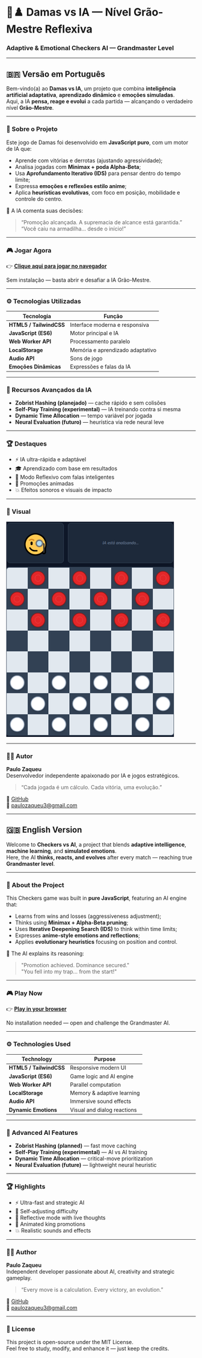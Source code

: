 # 🤖♟️ Damas vs IA — Nível Grão-Mestre Reflexiva  
### Adaptive & Emotional Checkers AI — Grandmaster Level

---

## 🇧🇷 Versão em Português

Bem-vindo(a) ao **Damas vs IA**, um projeto que combina **inteligência artificial adaptativa**, **aprendizado dinâmico** e **emoções simuladas**.  
Aqui, a IA **pensa, reage e evolui** a cada partida — alcançando o verdadeiro nível **Grão-Mestre**.

---

### 🧠 Sobre o Projeto

Este jogo de Damas foi desenvolvido em **JavaScript puro**, com um motor de IA que:
- Aprende com vitórias e derrotas (ajustando agressividade);
- Analisa jogadas com **Minimax + poda Alpha-Beta**;
- Usa **Aprofundamento Iterativo (IDS)** para pensar dentro do tempo limite;
- Expressa **emoções e reflexões estilo anime**;
- Aplica **heurísticas evolutivas**, com foco em posição, mobilidade e controle do centro.

💬 A IA comenta suas decisões:
> “Promoção alcançada. A supremacia de alcance está garantida.”  
> “Você caiu na armadilha... desde o início!”

---

### 🎮 Jogar Agora

👉 [**Clique aqui para jogar no navegador**](https://paulo968.github.io/damas-ia-graomestre/)

Sem instalação — basta abrir e desafiar a IA Grão-Mestre.

---

### ⚙️ Tecnologias Utilizadas

| Tecnologia | Função |
|-------------|--------|
| **HTML5 / TailwindCSS** | Interface moderna e responsiva |
| **JavaScript (ES6)** | Motor principal e IA |
| **Web Worker API** | Processamento paralelo |
| **LocalStorage** | Memória e aprendizado adaptativo |
| **Audio API** | Sons de jogo |
| **Emoções Dinâmicas** | Expressões e falas da IA |

---

### 🧩 Recursos Avançados da IA

- **Zobrist Hashing (planejado)** — cache rápido e sem colisões  
- **Self-Play Training (experimental)** — IA treinando contra si mesma  
- **Dynamic Time Allocation** — tempo variável por jogada  
- **Neural Evaluation (futuro)** — heurística via rede neural leve  

---

### 🏆 Destaques

- ⚡ IA ultra-rápida e adaptável  
- 🎓 Aprendizado com base em resultados  
- 💬 Modo Reflexivo com falas inteligentes  
- 👑 Promoções animadas  
- 💥 Efeitos sonoros e visuais de impacto  

---

### 📸 Visual

![Capa do projeto](capa.png)

---

### 🧑‍💻 Autor

**Paulo Zaqueu**  
Desenvolvedor independente apaixonado por IA e jogos estratégicos.  
> “Cada jogada é um cálculo. Cada vitória, uma evolução.”

🔗 [GitHub](https://github.com/Paulo968)  
📧 paulozaqueu3@gmail.com  

---

## 🇬🇧 English Version

Welcome to **Checkers vs AI**, a project that blends **adaptive intelligence**, **machine learning**, and **simulated emotions**.  
Here, the AI **thinks, reacts, and evolves** after every match — reaching true **Grandmaster level**.

---

### 🧠 About the Project

This Checkers game was built in **pure JavaScript**, featuring an AI engine that:
- Learns from wins and losses (aggressiveness adjustment);
- Thinks using **Minimax + Alpha-Beta pruning**;
- Uses **Iterative Deepening Search (IDS)** to think within time limits;
- Expresses **anime-style emotions and reflections**;
- Applies **evolutionary heuristics** focusing on position and control.

💬 The AI explains its reasoning:
> "Promotion achieved. Dominance secured."  
> "You fell into my trap… from the start!"

---

### 🎮 Play Now

👉 [**Play in your browser**](https://paulo968.github.io/damas-ia-graomestre/)

No installation needed — open and challenge the Grandmaster AI.

---

### ⚙️ Technologies Used

| Technology | Purpose |
|-------------|----------|
| **HTML5 / TailwindCSS** | Responsive modern UI |
| **JavaScript (ES6)** | Game logic and AI engine |
| **Web Worker API** | Parallel computation |
| **LocalStorage** | Memory & adaptive learning |
| **Audio API** | Immersive sound effects |
| **Dynamic Emotions** | Visual and dialog reactions |

---

### 🧩 Advanced AI Features

- **Zobrist Hashing (planned)** — fast move caching  
- **Self-Play Training (experimental)** — AI vs AI training  
- **Dynamic Time Allocation** — critical-move prioritization  
- **Neural Evaluation (future)** — lightweight neural heuristic  

---

### 🏆 Highlights

- ⚡ Ultra-fast and strategic AI  
- 🧠 Self-adjusting difficulty  
- 💬 Reflective mode with live thoughts  
- 👑 Animated king promotions  
- 💥 Realistic sounds and effects  

---

### 🧑‍💻 Author

**Paulo Zaqueu**  
Independent developer passionate about AI, creativity and strategic gameplay.  
> “Every move is a calculation. Every victory, an evolution.”

🔗 [GitHub](https://github.com/Paulo968)  
📧 paulozaqueu3@gmail.com  

---

### 🧬 License

This project is open-source under the MIT License.  
Feel free to study, modify, and enhance it — just keep the credits.  
